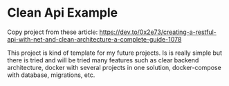 # Clean Api Example

Copy project from these article: https://dev.to/0x2e73/creating-a-restful-api-with-net-and-clean-architecture-a-complete-guide-1078

This project is kind of template for my future projects. Is is really simple but there is tried and will be tried 
many features such as clear backend architecture, docker with several projects in one solution, docker-compose with database, 
migrations, etc.